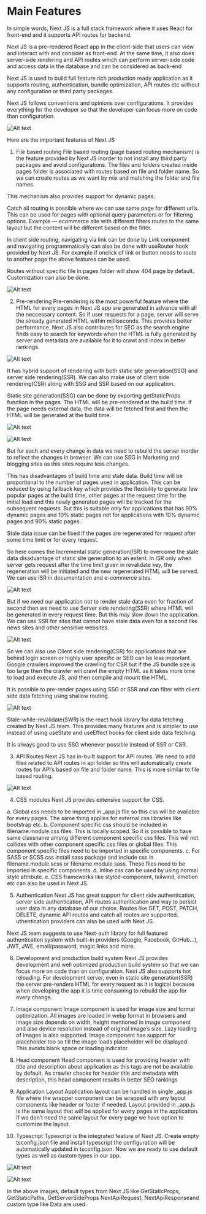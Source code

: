 # Main Features

In simple words, Next JS is a full stack framework where it uses React for front-end and it supports API routes for backend.

Next JS is a pre-rendered React app in the client-side that users can view and interact with and consider as front-end. At the same time, it also does server-side rendering and API routes which can perform server-side code and access data in the database and can be considered as back-end

Next JS is used to build full feature rich production ready application as it supports routing, authentication, bundle optimization, API routes etc without any configuration or third party packages.

Next JS follows conventions and opinions over configurations. It provides everything for the developer so that the developer can focus more on code than configuration.

![Alt text](images/1.webp "first")

Here are the important features of Next JS

1. File based routing
File based routing (page based routing mechanism) is the feature provided by Next JS inorder to not install any third party packages and avoid configurations. The files and folders created inside pages folder is associated with routes based on file and folder name. So we can create routes as we want by mix and matching the folder and file names.

This mechanism also provides support for dynamic pages.

Catch all routing is possible where we can use same page for different url’s. This can be used for pages with optional query parameters or for filtering options. Example — ecommerce site with different filters routes to the same layout but the content will be different based on the filter.

In client side routing, navigating via link can be done by Link component and navigating programmatically can also be done with useRouter hook provided by Next JS. For example if onclick of link or button needs to route to another page the above features can be used.

Routes without specific file in pages folder will show 404 page by default. Customization can also be done.

![Alt text](images/2.webp "first")

2. Pre-rendering
Pre-rendering is the most powerful feature where the HTML for every pages in Next JS app are generated in advance with all the neccessary content. So if user requests for a page, server will serve the already generated HTML within milliseconds. This provides better performance. Next JS also contributes for SEO as the search engine finds easy to search for keywords when the HTML is fully generated by server and metadata are available for it to crawl and index in better rankings.

![Alt text](images/3.webp "first")

It has hybrid support of rendering with both static site generation(SSG) and server side rendering(SSR). We can also make use of client side rendering(CSR) along with SSG and SSR based on our application.

Static site generation(SSG) can be done by exporting getStaticProps function in the pages. The HTML will be pre-rendered at the build time. If the page needs external data, the data will be fetched first and then the HTML will be generated at the build time.

![Alt text](images/4.webp "first")

![Alt text](images/5.webp "first")

But for each and every change in data we need to rebuild the server inorder to reflect the changes in browser. We can use SSG in Marketing and blogging sites as this sites require less changes.

This has disadvantages of build time and stale data.
Build time will be proportional to the number of pages used in application. This can be reduced by using fallback key which provides the flexibility to generate few popular pages at the build time, other pages at the request time for the initial load and this newly generated pages will be tracked for the subsequent requests. But this is suitable only for applications that has 90% dynamic pages and 10% static pages not for applications with 10% dynamic pages and 90% static pages.

Stale data issue can be fixed if the pages are regenerated for request after some time limit or for every request.

So here comes the Incremental static generation(ISR) to overcome the stale data disadvantage of static site generation to an extent. In ISR only when server gets request after the time limit given in revalidate key, the regeneration will be initiated and the new regenerated HTML will be served. We can use ISR in documentation and e-commerce sites.

![Alt text](images/6.webp "first")

But if we need our application not to render stale data even for fraction of second then we need to use Server side rendering(SSR) where HTML will be generated in every request time. But this may slow down the application. We can use SSR for sites that cannot have stale data even for a second like news sites and other sensitive websites.

![Alt text](images/7.webp "first")

So we can also use Client side rendering(CSR) for applications that are behind login screen or highly user specific or SEO can be less important. Google crawlers improved the crawling for CSR but if the JS bundle size is too large then the crawler will crawl the empty HTML as it takes more time to load and execute JS, and then compile and mount the HTML.

It is possible to pre-render pages using SSG or SSR and can filter with client side data fetching using shallow routing.

![Alt text](images/8.webp "first")

Stale-while-revalidate(SWR) is the react hook library for data fetching created by Next JS team. This provides many features and is simpler to use instead of using useState and useEffect hooks for client side data fetching.

It is always good to use SSG whenever possible instead of SSR or CSR.


3. API Routes
Next JS has in-built support for API routes. We need to add files related to API routes in api folder so this will automatically create routes for API’s based on file and folder name. This is more similar to file based routing.

![Alt text](images/11.webp "first")

4. CSS modules
Next JS provides extensive support for CSS.

a. Global css needs to be imported in _app.js file so this css will be available for every pages. The same thing applies for external css libraries like bootstrap etc.
b. Component specific css should be included in filename.module.css files. This is locally scoped. So it is possible to have same classname among different component specific css files. This will not collides with other component specific css files or global files. This component specific files need to be imported in specific components.
c. For SASS or SCSS css install sass package and include css in filename.module.scss or filename.module.sass. These files need to be imported in specific components.
d. Inline css can be used by using normal style attribute.
e. CSS frameworks like styled-component, tailwind, emotion etc can also be used in Next JS.

5. Authentication
Next JS has great support for client side authentication, server side authentication, API routes authentication and way to persist user data in any database of our choice. Routes like GET, POST, PATCH, DELETE, dynamic API routes and catch all routes are supported.
uthentication providers can also be used with Next JS.

Next JS team suggests to use Next-auth library for full featured authentication system with built-in providers (Google, Facebook, GitHub…), JWT, JWE, email/password, magic links and more.

6. Development and production build system
Next JS provides development and well optimized production build system so that we can focus more on code than on configuration.
Next JS also supports hot reloading.
For development server, even in static site generation(SSR) the server pre-renders HTML for every request as it is logical because when developing the app it is time consuming to rebuild the app for every change.

7. Image component
Image component is used for image size and format optimization.
All images are loaded in webp format in browsers and image size depends on width, height mentioned in image component and also device resolution instead of original image’s size.
Lazy loading of images is also supported.
Image component has support for placeholder too so till the image loads placeholder will be displayed. This avoids blank space or loading indicator.

8. Head component
Head component is used for providing header with title and description about application as this tags are not be available by default. As crawler checks for header title and metadata with description, this head component results in better SEO rankings

9. Application Layout
Application layout can be handled in single _app.js file where the wrapper component can be wrapped with any layout components like header or footer if needed.
Layout provided in _app.js is the same layout that will be applied for every pages in the application. If we don’t need the same layout for every page we have option to customize the layout.

10. Typescript
Typescript is the integrated feature of Next JS. Create empty tsconfig.json file and install typescript the configuration will be automatically updated in tsconfig.json. Now we are ready to use default types as well as custom types in our app.

![Alt text](images/9.webp "first")

![Alt text](images/10.webp "first")

In the above images, default types from Next JS like GetStaticProps, GetStaticPaths, GetServerSideProps NextApiRequest, NextApiResponseand custom type like Data are used.
